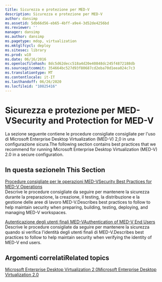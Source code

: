 ```yaml
---
title: Sicurezza e protezione per MED-V
description: Sicurezza e protezione per MED-V
author: dansimp
ms.assetid: 5db66d56-eb65-4bff-a9e4-3d52de4256bd
ms.reviewer: ''
manager: dansimp
ms.author: dansimp
ms.pagetype: mdop, virtualization
ms.mktglfcycl: deploy
ms.sitesec: library
ms.prod: w10
ms.date: 06/16/2016
ms.openlocfilehash: 8dc5d62decc518a4d20e40848dc245f4872188db
ms.sourcegitcommit: 354664bc527d93f80687cd2eba70d1eea024c7c3
ms.translationtype: MT
ms.contentlocale: it-IT
ms.lasthandoff: 06/26/2020
ms.locfileid: "10825416"
---
```

# <span data-ttu-id="bacf6-103">Sicurezza e protezione per MED-V</span><span class="sxs-lookup"><span data-stu-id="bacf6-103">Security and Protection for MED-V</span></span>


<span data-ttu-id="bacf6-104">La sezione seguente contiene le procedure consigliate consigliate per l'uso di Microsoft Enterprise Desktop Virtualization (MED-V) 2,0 in una configurazione sicura.</span><span class="sxs-lookup"><span data-stu-id="bacf6-104">The following section contains best practices that we recommend for running Microsoft Enterprise Desktop Virtualization (MED-V) 2.0 in a secure configuration.</span></span>

## <span data-ttu-id="bacf6-105">In questa sezione</span><span class="sxs-lookup"><span data-stu-id="bacf6-105">In This Section</span></span>


<a href="" id="security-best-practices-for-med-v-operations"></a>[<span data-ttu-id="bacf6-106">Procedure consigliate per le operazioni MED-V</span><span class="sxs-lookup"><span data-stu-id="bacf6-106">Security Best Practices for MED-V Operations</span></span>](security-best-practices-for-med-v-operations.md)  
<span data-ttu-id="bacf6-107">Descrive le procedure consigliate da seguire per mantenere la sicurezza durante la preparazione, la creazione, il testing, la distribuzione e la gestione delle aree di lavoro MED-V.</span><span class="sxs-lookup"><span data-stu-id="bacf6-107">Describes best practices to follow to help maintain security when preparing, building, testing, deploying, and managing MED-V workspaces.</span></span>

<a href="" id="authentication-of-med-v-end-users"></a>[<span data-ttu-id="bacf6-108">Autenticazione degli utenti finali MED-V</span><span class="sxs-lookup"><span data-stu-id="bacf6-108">Authentication of MED-V End Users</span></span>](authentication-of-med-v-end-users.md)  
<span data-ttu-id="bacf6-109">Descrive le procedure consigliate da seguire per mantenere la sicurezza quando si verifica l'identità degli utenti finali di MED-V.</span><span class="sxs-lookup"><span data-stu-id="bacf6-109">Describes best practices to follow to help maintain security when verifying the identity of MED-V end users.</span></span>

## <span data-ttu-id="bacf6-110">Argomenti correlati</span><span class="sxs-lookup"><span data-stu-id="bacf6-110">Related topics</span></span>


[<span data-ttu-id="bacf6-111">Microsoft Enterprise Desktop Virtualization 2,0</span><span class="sxs-lookup"><span data-stu-id="bacf6-111">Microsoft Enterprise Desktop Virtualization 2.0</span></span>](index.md)

 

 





